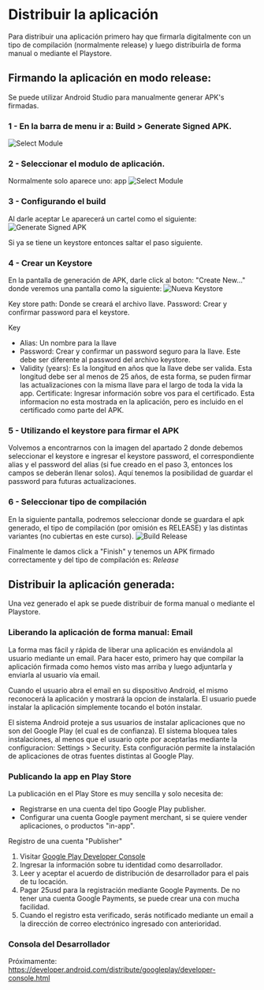 # Distribuir la aplicación

Para distribuir una aplicación primero hay que firmarla digitalmente con un tipo de compilación (normalmente release) y luego distribuirla de forma manual o mediante el Playstore.

## Firmando la aplicación en modo release:

Se puede utilizar Android Studio para manualmente generar APK's firmadas.


### 1 - En la barra de menu ir a: Build > Generate Signed APK.

![Select Module](res/NavBar_BuildSignedAPK.png)


### 2 - Seleccionar el modulo de aplicación.

Normalmente solo aparece uno: app
![Select Module](res/Select_App.png)


### 3 - Configurando el build

Al darle aceptar Le aparecerá un cartel como el siguiente:
![Generate Signed APK](res/Nueva_SignedAPK.png)

Si ya se tiene un keystore entonces saltar el paso siguiente.


### 4 - Crear un Keystore

En la pantalla de generación de APK, darle click al boton: "Create New..." donde veremos una pantalla como la siguiente:
![Nueva Keystore](res/Nueva_Keystore.png)

Key store path: Donde se creará el archivo llave.
Password: Crear y confirmar password para el keystore.

Key
- Alias: Un nombre para la llave
- Password: Crear y confirmar un password seguro para la llave. Este debe ser diferente al password del archivo keystore.
- Validity (years): Es la longitud en años que la llave debe ser valida. Esta longitud debe ser al menos de 25 años, de esta forma, se puden firmar las actualizaciones con la misma llave para el largo de toda la vida la app.
Certificate: Ingresar información sobre vos para el certificado. Esta informacion no esta mostrada en la aplicación, pero es incluido en el certificado como parte del APK.


### 5 - Utilizando el keystore para firmar el APK

Volvemos a encontrarnos con la imagen del apartado 2 donde debemos seleccionar el keystore e ingresar el keystore password, el correspondiente alias y el password del alias (si fue creado en el paso 3, entonces los campos se deberán llenar solos). Aquí tenemos la posibilidad de guardar el password para futuras actualizaciones.


### 6 - Seleccionar tipo de compilación

En la siguiente pantalla, podremos seleccionar donde se guardara el apk generado, el tipo de compilación (por omisión es RELEASE) y las distintas variantes (no cubiertas en este curso).
![Build Release](res/Build_Release.png)

Finalmente le damos click a "Finish" y tenemos un APK firmado correctamente y del tipo de compilación es: *Release*


## Distribuir la aplicación generada:

Una vez generado el apk se puede distribuir de forma manual o mediante el Playstore.


### Liberando la aplicación de forma manual: Email

La forma mas fácil y rápida de liberar una aplicación es enviándola al usuario mediante un email. Para hacer esto, primero hay que compilar la aplicación firmada como hemos visto mas arriba y luego adjuntarla y enviarla al usuario vía email.

Cuando el usuario abra el email en su dispositivo Android, el mismo reconocerá la aplicación y mostrará la opcion de instalarla. El usuario puede instalar la aplicación simplemente tocando el botón instalar.

El sistema Android proteje a sus usuarios de instalar aplicaciones que no son del Google Play (el cual es de confianza). El sistema bloquea tales instalaciones, al menos que el usuario opte por aceptarlas mediante la configuracion: Settings > Security. Esta configuración permite la instalación de aplicaciones de otras fuentes distintas al Google Play.


### Publicando la app en Play Store

La publicación en el Play Store es muy sencilla y solo necesita de:

- Registrarse en una cuenta del tipo Google Play publisher.
- Configurar una cuenta Google payment merchant, si se quiere vender aplicaciones, o productos "in-app".

Registro de una cuenta "Publisher"

1. Visitar [Google Play Developer Console](https://play.google.com/apps/publish/)
2. Ingresar la información sobre tu identidad como desarrollador.
3. Leer y aceptar el acuerdo de distribución de desarrollador para el pais de tu locación.
4. Pagar 25usd para la registración mediante Google Payments. De no tener una cuenta Google Payments, se puede crear una con mucha facilidad.
5. Cuando el registro esta verificado, serás notificado mediante un email a la dirección de correo electrónico ingresado con anterioridad.

### Consola del Desarrollador

Próximamente:
https://developer.android.com/distribute/googleplay/developer-console.html
